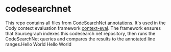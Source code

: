 # codesearchnet

This repo contains all files from [CodeSearchNet annotations](https://github.com/github/CodeSearchNet/blob/master/resources/annotationStore.csv).
It's used in the Cody context evaluation framework [context-eval](github.com/sourcegraph/context-eval). The framework
ensures that Sourcegraph indexes this codesearch net repository, then runs the CodeSearchNet queries and compares the
results to the annotated line ranges.Hello World
Hello World
